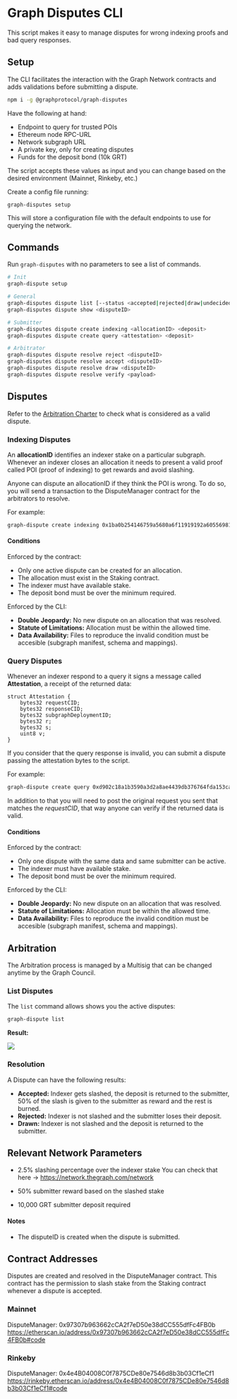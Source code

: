 # Graph Disputes CLI

This script makes it easy to manage disputes for wrong indexing proofs and bad query responses.

## Setup

The CLI facilitates the interaction with the Graph Network contracts and adds validations before submitting a dispute.

```bash
npm i -g @graphprotocol/graph-disputes
```

Have the following at hand:

- Endpoint to query for trusted POIs
- Ethereum node RPC-URL
- Network subgraph URL
- A private key, only for creating disputes
- Funds for the deposit bond (10k GRT)

The script accepts these values as input and you can change based on the desired environment (Mainnet, Rinkeby, etc.)

Create a config file running:
```
graph-disputes setup
```

This will store a configuration file with the default endpoints to use for querying the network.

## Commands

Run `graph-disputes` with no parameters to see a list of commands.

```bash
# Init
graph-dispute setup

# General
graph-disputes dispute list [--status <accepted|rejected|draw|undecided|all>]
graph-disputes dispute show <disputeID>

# Submitter
graph-disputes dispute create indexing <allocationID> <deposit>
graph-disputes dispute create query <attestation> <deposit>

# Arbitrator
graph-disputes dispute resolve reject <disputeID>
graph-disputes dispute resolve accept <disputeID>
graph-disputes dispute resolve draw <disputeID>
graph-disputes dispute resolve verify <payload>
```


## Disputes

Refer to the [Arbitration Charter](https://hackmd.io/@4Ln8SAS4RX-505bIHZTeRw/BJcHzpHDu) to check what is considered as a valid dispute.

### Indexing Disputes

An **allocationID** identifies an indexer stake on a particular subgraph. Whenever an indexer closes an allocation it needs to present a valid proof called POI (proof of indexing) to get rewards and avoid slashing.

Anyone can dispute an allocationID if they think the POI is wrong. To do so, you will send a transaction to the DisputeManager contract for the arbitrators to resolve.

For example:

```bash
graph-dispute create indexing 0x1ba0b254146759a5680a6f11919192a605569816 10000
```

#### Conditions

Enforced by the contract:
- Only one active dispute can be created for an allocation.
- The allocation must exist in the Staking contract.
- The indexer must have available stake.
- The deposit bond must be over the minimum required.

Enforced by the CLI:
- **Double Jeopardy:** No new dispute on an allocation that was resolved.
- **Statute of Limitations:** Allocation must be within the allowed time.
- **Data Availability:** Files to reproduce the invalid condition must be accesible (subgraph manifest, schema and mappings).

### Query Disputes

Whenever an indexer respond to a query it signs a message called **Attestation**, a receipt of the returned data:

```
struct Attestation {
    bytes32 requestCID;
    bytes32 responseCID;
    bytes32 subgraphDeploymentID;
    bytes32 r;
    bytes32 s;
    uint8 v;
}
```

If you consider that the query response is invalid, you can submit a dispute passing the attestation bytes to the script.

For example:

```bash
graph-dispute create query 0xd902c18a1b3590a3d2a8ae4439db376764fda153ca077e339d0427bf776bd463be0b5ae5f598fdf631133571d59ef16b443b2fe02e35ca2cb807158069009db94d31d21d389263c98d1e83a031e8fed17cdcef15bd62ee8153f34188a83c7b1cafbcf5d1b7c0ff3f6045d76ad34c0e616c5366bf47d82b41da96d7fc5d844dcf2f65e6b5ae86d43669197a189ad11afa2c661f787fca2a43b2a2c22938b1a0a91c 10000 \
```

In addition to that you will need to post the original request you sent that matches the _requestCID_, that way anyone can verify if the returned data is valid.

#### Conditions

Enforced by the contract:
- Only one dispute with the same data and same submitter can be active.
- The indexer must have available stake.
- The deposit bond must be over the minimum required.

Enforced by the CLI:
- **Double Jeopardy:** No new dispute on an allocation that was resolved.
- **Statute of Limitations:** Allocation must be within the allowed time.
- **Data Availability:** Files to reproduce the invalid condition must be accesible (subgraph manifest, schema and mappings).

## Arbitration

The Arbitration process is managed by a Multisig that can be changed anytime by the Graph Council.

### List Disputes

The `list` command allows shows you the active disputes:

```bash
graph-dispute list
```

**Result:**

![](https://i.imgur.com/scFaGVF.png)


### Resolution

A Dispute can have the following results:

- **Accepted:** Indexer gets slashed, the deposit is returned to the submitter, 50% of the slash is given to the submitter as reward and the rest is burned.
- **Rejected:** Indexer is not slashed and the submitter loses their deposit.
- **Drawn:** Indexer is not slashed and the deposit is returned to the submitter.

## Relevant Network Parameters

- 2.5% slashing percentage over the indexer stake
  You can check that here -> https://network.thegraph.com/network

- 50% submitter reward based on the slashed stake

- 10,000 GRT submitter deposit required

#### Notes

- The disputeID is created when the dispute is submitted.

## Contract Addresses

Disputes are created and resolved in the DisputeManager contract. This contract has the permission to slash stake from the Staking contract whenever a dispute is accepted.

### Mainnet

DisputeManager: 0x97307b963662cCA2f7eD50e38dCC555dfFc4FB0b
https://etherscan.io/address/0x97307b963662cCA2f7eD50e38dCC555dfFc4FB0b#code

### Rinkeby

DisputeManager: 0x4e4B04008C0f7875CDe80e7546d8b3b03Cf1eCf1
https://rinkeby.etherscan.io/address/0x4e4B04008C0f7875CDe80e7546d8b3b03Cf1eCf1#code
